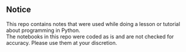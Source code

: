 ## Notice

This repo contains notes that were used while doing a lesson or tutorial about programming in Python.  
The notebooks in this repo were coded as is and are not checked for accuracy. Please use them at your discretion.
